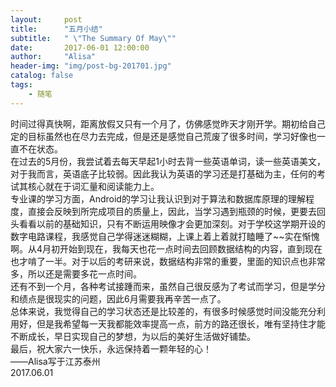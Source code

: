 ```yaml
---
layout:     post
title:      "五月小结"
subtitle:   " \"The Summary Of May\""
date:       2017-06-01 12:00:00
author:     "Alisa"
header-img: "img/post-bg-201701.jpg"
catalog: false
tags:
    - 随笔
---
```

时间过得真快啊，距离放假又只有一个月了，仿佛感觉昨天才刚开学。期初给自己定的目标虽然也在尽力去完成，但是还是感觉自己荒废了很多时间，学习好像也一直不在状态。  
在过去的5月份，我尝试着去每天早起1小时去背一些英语单词，读一些英语美文，对于我而言，英语底子比较弱。因此我认为英语的学习还是打基础为主，任何的考试其核心就在于词汇量和阅读能力上。  
专业课的学习方面，Android的学习让我认识到对于算法和数据库原理的理解程度，直接会反映到所完成项目的质量上，因此，当学习遇到瓶颈的时候，更要去回头看看以前的基础知识，只有不断运用映像才会更加深刻。对于学校这学期开设的数字电路课程，我感觉自己学得迷迷糊糊，上课上着上着就打瞌睡了~~实在惭愧啊。从4月初开始到现在，我每天也花一点时间去回顾数据结构的内容，直到现在也才啃了一半。对于以后的考研来说，数据结构非常的重要，里面的知识点也非常多，所以还是需要多花一点时间。  
还有不到一个月，各种考试接踵而来，虽然自己很反感为了考试而学习，但是学分和绩点是很现实的问题，因此6月需要我再辛苦一点了。  
总体来说，我觉得自己的学习状态还是比较差的，有很多时候感觉时间没能充分利用好，但是我希望每一天我都能效率提高一点，前方的路还很长，唯有坚持住才能不断成长，早日实现自己的梦想，为以后的美好生活做好铺垫。  
最后，祝大家六一快乐，永远保持着一颗年轻的心！  
——Alisa写于江苏泰州  
  2017.06.01